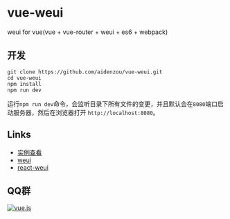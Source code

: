 # vue-weui

weui for vue(vue + vue-router + weui + es6 + webpack)

## 开发

```
git clone https://github.com/aidenzou/vue-weui.git
cd vue-weui
npm install
npm run dev
```
运行`npm run dev`命令，会监听目录下所有文件的变更，并且默认会在`8080`端口启动服务器，然后在浏览器打开 `http://localhost:8080`。


## Links

- [实例查看](http://aidenzou.github.io/vue-weui/#!/)
- [weui](https://github.com/weui/weui)
- [react-weui](https://github.com/n7best/react-weui)

## QQ群

<a target="_blank" href="http://shang.qq.com/wpa/qunwpa?idkey=c735b2b5e7d83d2043584e78d1c9d0475f6064e82701ec01ed28e7aa163946ea"><img border="0" src="http://pub.idqqimg.com/wpa/images/group.png" alt="vue.js" title="vue.js"></a>
